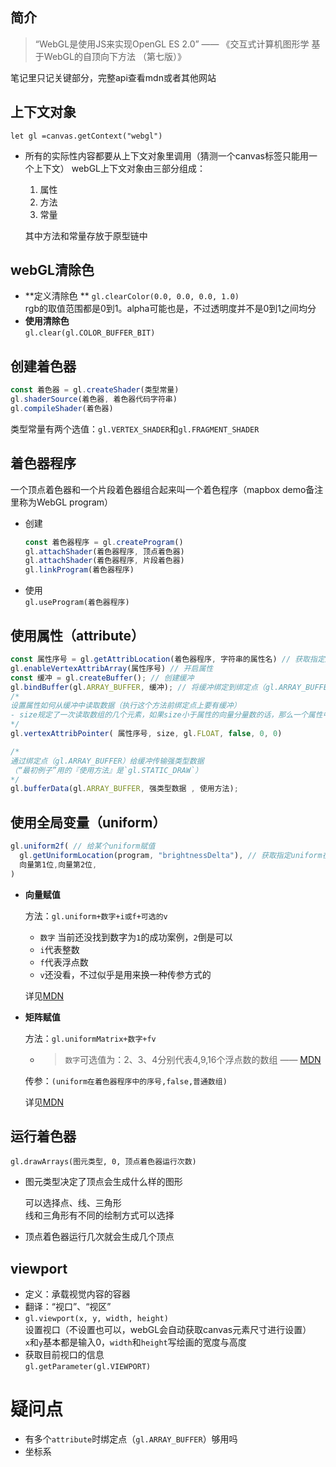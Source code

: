 ## 简介

> “WebGL是使用JS来实现OpenGL ES 2.0” —— 《交互式计算机图形学  基于WebGL的自顶向下方法 （第七版）》

笔记里只记关键部分，完整api查看mdn或者其他网站

## 上下文对象

`let gl =canvas.getContext("webgl")`

- 所有的实际性内容都要从上下文对象里调用（猜测一个canvas标签只能用一个上下文）
  webGL上下文对象由三部分组成：

  1. 属性  
  2. 方法  
  3. 常量  

  其中方法和常量存放于原型链中  


## webGL清除色
- **定义清除色 ** 
  `gl.clearColor(0.0, 0.0, 0.0, 1.0)`  
  rgb的取值范围都是0到1。alpha可能也是，不过透明度并不是0到1之间均分  
- **使用清除色**  
  `gl.clear(gl.COLOR_BUFFER_BIT)`  


## 创建着色器
```javascript
const 着色器 = gl.createShader(类型常量)
gl.shaderSource(着色器, 着色器代码字符串)
gl.compileShader(着色器)
```
类型常量有两个选值：`gl.VERTEX_SHADER`和`gl.FRAGMENT_SHADER`  


## 着色器程序
一个顶点着色器和一个片段着色器组合起来叫一个着色程序（mapbox demo备注里称为WebGL program）  
- 创建  
  ```javascript
  const 着色器程序 = gl.createProgram()
  gl.attachShader(着色器程序, 顶点着色器)
  gl.attachShader(着色器程序, 片段着色器)
  gl.linkProgram(着色器程序)
  ```
- 使用  
  `gl.useProgram(着色器程序)`    


## 使用属性（attribute）
```javascript
const 属性序号 = gl.getAttribLocation(着色器程序, 字符串的属性名) // 获取指定属性在着色器程序中的序号
gl.enableVertexAttribArray(属性序号) // 开启属性
const 缓冲 = gl.createBuffer(); // 创建缓冲
gl.bindBuffer(gl.ARRAY_BUFFER, 缓冲); // 将缓冲绑定到绑定点（gl.ARRAY_BUFFER）
/*
设置属性如何从缓冲中读取数据（执行这个方法前绑定点上要有缓冲）
- size规定了一次读取数组的几个元素，如果size小于属性的向量分量数的话，那么一个属性中没有从缓冲中读取数据的部分将会取默认值）
*/
gl.vertexAttribPointer( 属性序号, size, gl.FLOAT, false, 0, 0) 

/*
通过绑定点（gl.ARRAY_BUFFER）给缓冲传输强类型数据
（“最初例子”用的『使用方法』是`gl.STATIC_DRAW`）
*/
gl.bufferData(gl.ARRAY_BUFFER, 强类型数据 , 使用方法);
```

## 使用全局变量（uniform）

```js
gl.uniform2f( // 给某个uniform赋值
  gl.getUniformLocation(program, "brightnessDelta"), // 获取指定uniform在着色器程序中的序号（不确定是否有“启用uniform”的功能）
  向量第1位,向量第2位,
)
```

- **向量赋值**   

  方法：`gl.uniform+数字+i或f+可选的v`   

  - `数字` 
    当前还没找到数字为`1`的成功案例，`2`倒是可以
  - `i`代表整数
  - `f`代表浮点数  
  - `v`还没看，不过似乎是用来换一种传参方式的
  
  详见[MDN](https://developer.mozilla.org/zh-CN/docs/Web/API/WebGLRenderingContext/uniform)
  
- **矩阵赋值**   

  方法：`gl.uniformMatrix+数字+fv`  

  - > `数字`可选值为：2、3、4分别代表4,9,16个浮点数的数组 —— [MDN](https://developer.mozilla.org/zh-CN/docs/Web/API/WebGLRenderingContext/uniformMatrix)

  传参：`(uniform在着色器程序中的序号,false,普通数组)`

  详见[MDN](https://developer.mozilla.org/zh-CN/docs/Web/API/WebGLRenderingContext/uniformMatrix)

## 运行着色器

`gl.drawArrays(图元类型, 0, 顶点着色器运行次数)`  

- 图元类型决定了顶点会生成什么样的图形  

  可以选择点、线、三角形  
  线和三角形有不同的绘制方式可以选择

- 顶点着色器运行几次就会生成几个顶点  


## viewport
- 定义：承载视觉内容的容器  
- 翻译：“视口”、“视区”  
- `gl.viewport(x, y, width, height)`  
  设置视口（不设置也可以，webGL会自动获取canvas元素尺寸进行设置）  
  `x`和`y`基本都是输入0，`width`和`height`写绘画的宽度与高度  
- 获取目前视口的信息  
  `gl.getParameter(gl.VIEWPORT)`  


# 疑问点

- 有多个`attribute`时绑定点（`gl.ARRAY_BUFFER`）够用吗
- 坐标系